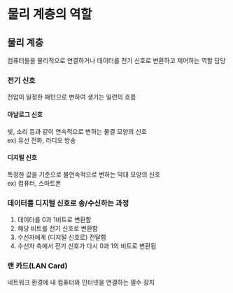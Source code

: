 # 물리 계층의 역할
## 물리 계층 
컴퓨터들을 물리적으로 연결하거나 데이터를 전기 신호로 변환하고 제어하는 역할 담당  

### 전기 신호 
전압이 일정한 패턴으로 변하여 생기는 일련의 흐름   

#### 아날로그 신호 
빛, 소리 등과 같이 연속적으로 변하는 물결 모양의 신호   
ex) 유선 전화, 라디오 방송   

#### 디지털 신호
특정한 값을 기준으로 불연속적으로 변하는 막대 모양의 신호   
ex) 컴퓨터, 스마트폰   


### 데이터를 디지털 신호로 송/수신하는 과정
1. 데이터를 0과 1비트로 변환함
2. 해당 비트를 전기 신호로 변환함
3. 수신자에게 (디지털 신호로) 전달함
4. 수신자 측에서 전기 신호가 다시 0과 1의 비트로 변환됨 


### 랜 카드(LAN Card)
네트워크 환경에 내 컴퓨터와 인터넷을 연결하는 필수 장치
